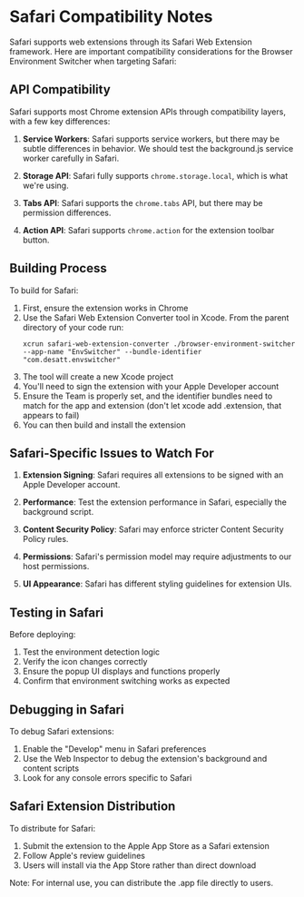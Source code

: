 # Safari Compatibility Notes

Safari supports web extensions through its Safari Web Extension framework. Here are important compatibility considerations for the Browser Environment Switcher when targeting Safari:

## API Compatibility

Safari supports most Chrome extension APIs through compatibility layers, with a few key differences:

1. **Service Workers**: Safari supports service workers, but there may be subtle differences in behavior. We should test the background.js service worker carefully in Safari.

2. **Storage API**: Safari fully supports `chrome.storage.local`, which is what we're using.

3. **Tabs API**: Safari supports the `chrome.tabs` API, but there may be permission differences.

4. **Action API**: Safari supports `chrome.action` for the extension toolbar button.

## Building Process

To build for Safari:

1. First, ensure the extension works in Chrome
2. Use the Safari Web Extension Converter tool in Xcode.  From the parent directory of your code run:
   ```
   xcrun safari-web-extension-converter ./browser-environment-switcher --app-name "EnvSwitcher" --bundle-identifier "com.desatt.envswitcher"
   ```
3. The tool will create a new Xcode project
4. You'll need to sign the extension with your Apple Developer account
5. Ensure the Team is properly set, and the identifier bundles need to match for the app and extension (don't let xcode add .extension, that appears to fail)
6. You can then build and install the extension


## Safari-Specific Issues to Watch For

1. **Extension Signing**: Safari requires all extensions to be signed with an Apple Developer account.

2. **Performance**: Test the extension performance in Safari, especially the background script.

3. **Content Security Policy**: Safari may enforce stricter Content Security Policy rules.

4. **Permissions**: Safari's permission model may require adjustments to our host permissions.

5. **UI Appearance**: Safari has different styling guidelines for extension UIs.

## Testing in Safari

Before deploying:

1. Test the environment detection logic
2. Verify the icon changes correctly
3. Ensure the popup UI displays and functions properly
4. Confirm that environment switching works as expected

## Debugging in Safari

To debug Safari extensions:

1. Enable the "Develop" menu in Safari preferences
2. Use the Web Inspector to debug the extension's background and content scripts
3. Look for any console errors specific to Safari

## Safari Extension Distribution

To distribute for Safari:

1. Submit the extension to the Apple App Store as a Safari extension
2. Follow Apple's review guidelines
3. Users will install via the App Store rather than direct download

Note: For internal use, you can distribute the .app file directly to users.